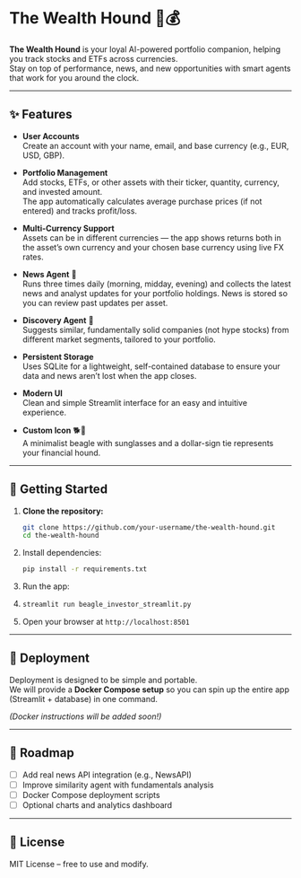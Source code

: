 # The Wealth Hound 🐶💰  

**The Wealth Hound** is your loyal AI-powered portfolio companion, helping you track stocks and ETFs across currencies.  
Stay on top of performance, news, and new opportunities with smart agents that work for you around the clock.  

---

## ✨ Features  

- **User Accounts**  
  Create an account with your name, email, and base currency (e.g., EUR, USD, GBP).  

- **Portfolio Management**  
  Add stocks, ETFs, or other assets with their ticker, quantity, currency, and invested amount.  
  The app automatically calculates average purchase prices (if not entered) and tracks profit/loss.  

- **Multi-Currency Support**  
  Assets can be in different currencies — the app shows returns both in the asset’s own currency and your chosen base currency using live FX rates.  

- **News Agent** 📰  
  Runs three times daily (morning, midday, evening) and collects the latest news and analyst updates for your portfolio holdings. News is stored so you can review past updates per asset.  

- **Discovery Agent** 🔎  
  Suggests similar, fundamentally solid companies (not hype stocks) from different market segments, tailored to your portfolio.  

- **Persistent Storage**  
  Uses SQLite for a lightweight, self-contained database to ensure your data and news aren’t lost when the app closes.  

- **Modern UI**  
  Clean and simple Streamlit interface for an easy and intuitive experience.  

- **Custom Icon** 🐕💼  
  A minimalist beagle with sunglasses and a dollar-sign tie represents your financial hound.  

---

## 🚀 Getting Started  

1. **Clone the repository:**  
   ```bash
   git clone https://github.com/your-username/the-wealth-hound.git
   cd the-wealth-hound
   ```
2. Install dependencies:
   ```bash
   pip install -r requirements.txt
   ```

4. Run the app:
5. ```bash
   streamlit run beagle_investor_streamlit.py
   ```

6. Open your browser at `http://localhost:8501`

 ---

## 🐾 Deployment  

Deployment is designed to be simple and portable.  
We will provide a **Docker Compose setup** so you can spin up the entire app (Streamlit + database) in one command.  

*(Docker instructions will be added soon!)*  

---

## 📌 Roadmap  

- [ ] Add real news API integration (e.g., NewsAPI)  
- [ ] Improve similarity agent with fundamentals analysis  
- [ ] Docker Compose deployment scripts  
- [ ] Optional charts and analytics dashboard  

---

## 📄 License  

MIT License – free to use and modify. 
